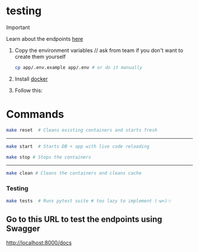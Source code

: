 # testing

> [!IMPORTANT]
> Learn about the endpoints [here](endpoints.md)

1. Copy the environment variables // ask from team if you don't want to create them yourself
   ```sh
   cp app/.env.example app/.env # or do it manually
   ```



2. Install [docker](https://docs.docker.com/get-started/get-docker/)
3. Follow this:

# Commands


```sh
make reset  # Cleans existing containers and starts fresh
```
---

```sh
make start  # Starts DB + app with live code reloading
```

```sh
make stop # Stops the containers
```
---

```sh
make clean # Cleans the containers and cleans cache
```

### Testing

```sh
make tests  # Runs pytest suite # too lazy to implement (･ω<)☆
```

## Go to this URL to test the endpoints using Swagger

[http://localhost:8000/docs](http://localhost:8000/docs)
